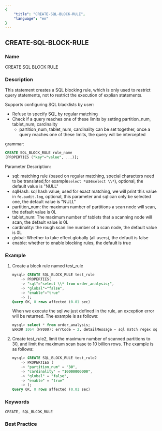 ```yaml
---
{
    "title": "CREATE-SQL-BLOCK-RULE",
    "language": "en"
}
---
```


<!--
Licensed to the Apache Software Foundation (ASF) under one
or more contributor license agreements.  See the NOTICE file
distributed with this work for additional information
regarding copyright ownership.  The ASF licenses this file
to you under the Apache License, Version 2.0 (the
"License"); you may not use this file except in compliance
with the License.  You may obtain a copy of the License at

  http://www.apache.org/licenses/LICENSE-2.0

Unless required by applicable law or agreed to in writing,
software distributed under the License is distributed on an
"AS IS" BASIS, WITHOUT WARRANTIES OR CONDITIONS OF ANY
KIND, either express or implied.  See the License for the
specific language governing permissions and limitations
under the License.
-->

## CREATE-SQL-BLOCK-RULE

### Name

CREATE SQL BLOCK RULE

### Description

This statement creates a SQL blocking rule, which is only used to restrict query statements, not to restrict the execution of explian statements.

Supports configuring SQL blacklists by user:

- Refuse to specify SQL by regular matching
- Check if a query reaches one of these limits by setting partition_num, tablet_num, cardinality
  - partition_num, tablet_num, cardinality can be set together, once a query reaches one of these limits, the query will be intercepted

grammar:

```sql
CREATE SQL_BLOCK_RULE rule_name
[PROPERTIES ("key"="value", ...)];
````

Parameter Description:

- sql: matching rule (based on regular matching, special characters need to be translated,for example`select *`use`select \\*`), optional, the default value is "NULL"
- sqlHash: sql hash value, used for exact matching, we will print this value in `fe.audit.log`, optional, this parameter and sql can only be selected one, the default value is "NULL"
- partition_num: the maximum number of partitions a scan node will scan, the default value is 0L
- tablet_num: The maximum number of tablets that a scanning node will scan, the default value is 0L
- cardinality: the rough scan line number of a scan node, the default value is 0L
- global: Whether to take effect globally (all users), the default is false
- enable: whether to enable blocking rules, the default is true

### Example

1. Create a block rule named test_rule

   ```sql
   mysql> CREATE SQL_BLOCK_RULE test_rule
       -> PROPERTIES(
       -> "sql"="select \\* from order_analysis;",
       -> "global"="false",
       -> "enable"="true"
       -> );
   Query OK, 0 rows affected (0.01 sec)
   ````

   When we execute the sql we just defined in the rule, an exception error will be returned. The example is as follows:

   ```sql
   mysql> select * from order_analysis;
   ERROR 1064 (HY000): errCode = 2, detailMessage = sql match regex sql block rule: order_analysis_rule
   ````

2. Create test_rule2, limit the maximum number of scanned partitions to 30, and limit the maximum scan base to 10 billion rows. The example is as follows:

   ```sql
   mysql> CREATE SQL_BLOCK_RULE test_rule2
       -> PROPERTIES (
       -> "partition_num" = "30",
       -> "cardinality" = "10000000000",
       -> "global" = "false",
       -> "enable" = "true"
       -> );
   Query OK, 0 rows affected (0.01 sec)
   ````

### Keywords

````text
CREATE, SQL_BLCOK_RULE
````

### Best Practice

